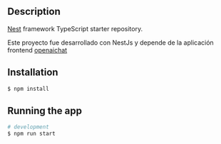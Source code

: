 
## Description

[Nest](https://github.com/nestjs/nest) framework TypeScript starter repository.

Este proyecto fue desarrollado con NestJs y depende de la aplicación frontend [openaichat](https://github.com/Trebor006/openaichat/tree/chat_basico)


## Installation

```bash
$ npm install
```

## Running the app

```bash
# development
$ npm run start

```
